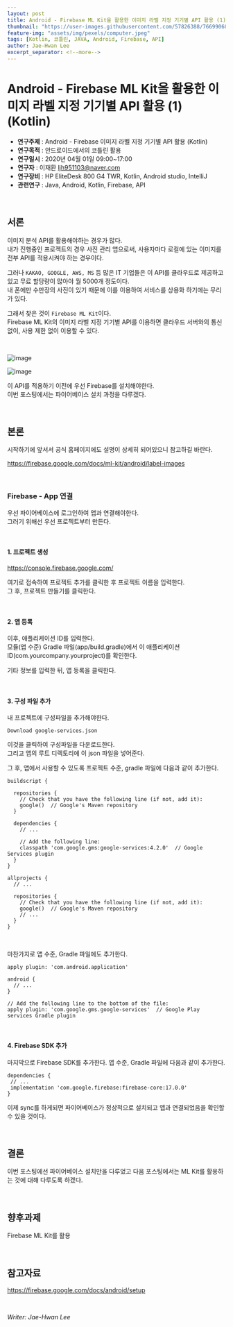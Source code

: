 ```yaml
---
layout: post
title: Android - Firebase ML Kit을 활용한 이미지 라벨 지정 기기별 API 활용 (1)(Kotlin)
thumbnail: "https://user-images.githubusercontent.com/57826388/76699068-f495e280-66ec-11ea-8510-53e8609802f4.png"
feature-img: "assets/img/pexels/computer.jpeg"
tags: [Kotlin, 코틀린, JAVA, Android, Firebase, API]
author: Jae-Hwan Lee
excerpt_separator: <!--more-->
---
```


# Android - Firebase ML Kit을 활용한 이미지 라벨 지정 기기별 API 활용 (1) (Kotlin)
<!--more-->
* **연구주제** : Android - Firebase 이미지 라벨 지정 기기별 API 활용 (Kotlin)
* **연구목적** : 안드로이드에서의 코틀린 활용
* **연구일시** : 2020년 04월 01일 09:00~17:00
* **연구자** : 이재환 <ljh951103@naver.com>
* **연구장비** : HP EliteDesk 800 G4 TWR, Kotlin, Android studio, IntelliJ
* **관련연구** : Java, Android, Kotlin, Firebase, API

<br>

## 서론

이미지 분석 API를 활용해야하는 경우가 많다.  
내가 진행중인 프로젝트의 경우 사진 관리 앱으로써, 사용자마다 로컬에 있는 이미지를 전부 API를 적용시켜야 하는 경우이다. 

그러나 `KAKAO, GOOGLE, AWS, MS` 등 많은 IT 기업들은 이 API를 클라우드로 제공하고 있고 무료 할당량이 많아야 월 5000개 정도이다.  
내 폰에만 수만장의 사진이 있기 때문에 이를 이용하여 서비스를 상용화 하기에는 무리가 있다.

그래서 찾은 것이 `Firebase ML Kit`이다.  
Firebase ML Kit의 이미지 라벨 지정 기기별 API를 이용하면 클라우드 서버와의 통신없이, 사용 제한 없이 이용할 수 있다.

<br>

![image](https://user-images.githubusercontent.com/57826388/76699068-f495e280-66ec-11ea-8510-53e8609802f4.png)

![image](https://user-images.githubusercontent.com/57826388/76699039-9963f000-66ec-11ea-89ed-203c4b0ea0b5.png)

이 API를 적용하기 이전에 우선 Firebase를 설치해야한다.  
이번 포스팅에서는 파이어베이스 설치 과정을 다루겠다.

<br>

## 본론

시작하기에 앞서서 공식 홈페이지에도 설명이 상세히 되어있으니 참고하길 바란다.

https://firebase.google.com/docs/ml-kit/android/label-images

<br>

### **Firebase - App 연결**

우선 파이어베이스에 로그인하여 앱과 연결해야한다.  
그러기 위해선 우선 프로젝트부터 만든다.

<br>

#### **1. 프로젝트 생성**

https://console.firebase.google.com/

여기로 접속하여 프로젝트 추가를 클릭한 후 프로젝트 이름을 입력한다.  
그 후, 프로젝트 만들기를 클릭한다.

<br>

#### **2. 앱 등록**

이후, 애플리케이션 ID를 입력한다.  
모듈(앱 수준) Gradle 파일(app/build.gradle)에서 이 애플리케이션 ID(com.yourcompany.yourproject)를 확인한다.

기타 정보를 입력한 뒤, 앱 등록을 클릭한다.

<br>

#### **3. 구성 파일 추가**

내 프로젝트에 구성파일을 추가해야한다. 

`Download google-services.json`

이것을 클릭하여 구성파일을 다운로드한다.  
그리고 앱의 루트 디렉토리에 이 json 파일을 넣어준다.

그 후, 앱에서 사용할 수 있도록 프로젝트 수준, gradle 파일에 다음과 같이 추가한다.

````
buildscript {

  repositories {
    // Check that you have the following line (if not, add it):
    google()  // Google's Maven repository
  }

  dependencies {
    // ...

    // Add the following line:
    classpath 'com.google.gms:google-services:4.2.0'  // Google Services plugin
  }
}

allprojects {
  // ...

  repositories {
    // Check that you have the following line (if not, add it):
    google()  // Google's Maven repository
    // ...
  }
}
````

<br>

마찬가지로 앱 수준, Gradle 파일에도 추가한다.

````
apply plugin: 'com.android.application'

android {
  // ...
}

// Add the following line to the bottom of the file:
apply plugin: 'com.google.gms.google-services'  // Google Play services Gradle plugin
````

<br>

#### **4. Firebase SDK 추가**

마지막으로 Firebase SDK를 추가한다. 앱 수준, Gradle 파일에 다음과 같이 추가한다.

````
dependencies {
 // ...
 implementation 'com.google.firebase:firebase-core:17.0.0'
}
````

이제 sync를 하게되면 파이어베이스가 정상적으로 설치되고 앱과 연결되었음을 확인할 수 있을 것이다.

<br>

## 결론

이번 포스팅에선 파이어베이스 설치만을 다루었고 다음 포스팅에서는 ML Kit를 활용하는 것에 대해 다루도록 하겠다.

<br>

## 향후과제

Firebase ML Kit를 활용

<br>

## 참고자료

<https://firebase.google.com/docs/android/setup>

<br>

*Writer: Jae-Hwan Lee*


